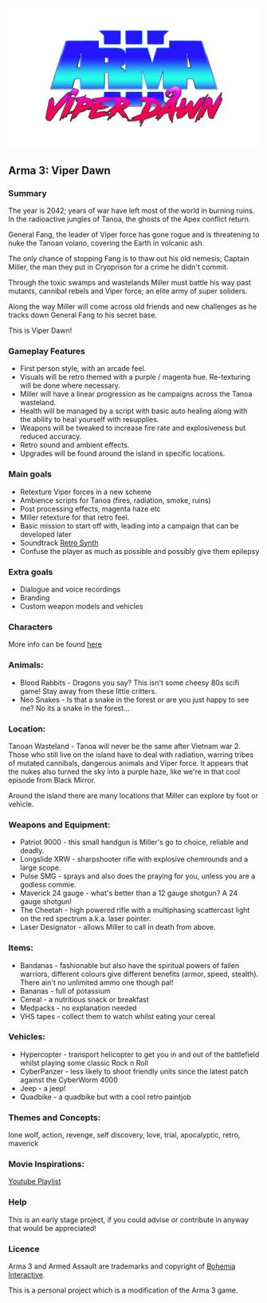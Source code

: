 
![Viper Dawn Title](src/img/viper_dawn_logo_transparent.png)

Arma 3: Viper Dawn
---

### Summary

The year is 2042; years of war have left most of the world in burning ruins. In the radioactive jungles of Tanoa, the ghosts of the Apex conflict return.

General Fang, the leader of Viper force has gone rogue and is threatening to nuke the Tanoan volano, covering the Earth in volcanic ash.

The only chance of stopping Fang is to thaw out his old nemesis; Captain Miller, the man they put in Cryoprison for a crime he didn't commit.

Through the toxic swamps and wastelands Miller must battle his way past mutants, cannibal rebels and Viper force; an elite army of super soliders.

Along the way Miller will come across old friends and new challenges as he tracks down General Fang to his secret base.

This is Viper Dawn!

### Gameplay Features

* First person style, with an arcade feel.
* Visuals will be retro themed with a purple / magenta hue. Re-texturing will be done where necessary.
* Miller will have a linear progression as he campaigns across the Tanoa wasteland.
* Health will be managed by a script with basic auto healing along with the ability to heal yourself with resupplies.
* Weapons will be tweaked to increase fire rate and explosiveness but reduced accuracy.
* Retro sound and ambient effects.
* Upgrades will be found around the island in specific locations.

### Main goals

* Retexture Viper forces in a new scheme
* Ambience scripts for Tanoa (fires, radiation, smoke, ruins)
* Post processing effects, magenta haze etc
* Miller retexture for that retro feel. 
* Basic mission to start off with, leading into a campaign that can be developed later
* Soundtrack [Retro Synth](https://www.youtube.com/watch?v=ovzRrrLvW1M_)
* Confuse the player as much as possible and possibly give them epilepsy

### Extra goals

* Dialogue and voice recordings
* Branding
* Custom weapon models and vehicles


### Characters

More info can be found [here](docs/characters.md)

### Animals:

* Blood Rabbits - Dragons you say? This isn't some cheesy 80s scifi game! Stay away from these little critters.
* Neo Snakes - Is that a snake in the forest or are you just happy to see me? No its a snake in the forest...

### Location:

Tanoan Wasteland - Tanoa will never be the same after Vietnam war 2. Those who still live on the island have to deal with radiation, warring tribes of mutated cannibals, dangerous animals and Viper force.
It appears that the nukes also turned the sky into a purple haze, like we're in that cool episode from Black Mirror. 

Around the island there are many locations that Miller can explore by foot or vehicle.

### Weapons and Equipment:

* Patriot 9000 - this small handgun is Miller's go to choice, reliable and deadly.
* Longslide XRW - sharpshooter rifle with explosive chemrounds and a large scope.
* Pulse SMG - sprays and also does the praying for you, unless you are a godless commie.
* Maverick 24 gauge - what's better than a 12 gauge shotgun? A 24 gauge shotgun!
* The Cheetah - high powered rifle with a multiphasing scattercast light on the red spectrum a.k.a. laser pointer.
* Laser Designator - allows Miller to call in death from above.

### Items:

* Bandanas - fashionable but also have the spiritual powers of fallen warriors, different colours give different benefits (armor, speed, stealth). There ain't no unlimited ammo one though pal!
* Bananas - full of potassium
* Cereal - a nutritious snack or breakfast
* Medpacks - no explanation needed
* VHS tapes - collect them to watch whilst eating your cereal

### Vehicles:

* Hypercopter - transport helicopter to get you in and out of the battlefield whilst playing some classic Rock n Roll
* CyberPanzer - less likely to shoot friendly units since the latest patch against the CyberWorm 4000
* Jeep - a jeep!
* Quadbike - a quadbike but with a cool retro paintjob

### Themes and Concepts:

lone wolf, action, revenge, self discovery, love, trial, apocalyptic, retro, maverick

### Movie Inspirations:

[Youtube Playlist](https://www.youtube.com/playlist?list=PLKLMRoF6Be0WoIGtFEpjAcdNMChqwzuOv)


### Help

This is an early stage project, if you could advise or contribute in anyway that would be appreciated!


### Licence

Arma 3 and Armed Assault are trademarks and copyright of 
[Bohemia Interactive](https://www.bohemia.net/).

This is a personal project which is a modification of the Arma 3 game.
